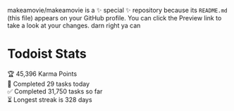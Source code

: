 makeamovie/makeamovie is a ✨ special ✨ repository because its `README.md` (this file) appears on your GitHub profile.
You can click the Preview link to take a look at your changes. darn right ya can

# Todoist Stats

<!-- TODO-IST:START -->
🏆  45,396 Karma Points           
🌸  Completed 29 tasks today           
✅  Completed 31,750 tasks so far           
⏳  Longest streak is 328 days
<!-- TODO-IST:END -->